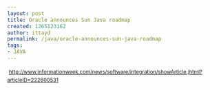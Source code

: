 ```yaml
---
layout: post
title: Oracle announces Sun Java roadmap
created: 1265123162
author: ittayd
permalink: /java/oracle-announces-sun-java-roadmap
tags:
- JAVA
---
```

<p>&nbsp;<span class="Apple-style-span" style="line-height: 19px; font-size: 12px; "><a href="http://www.informationweek.com/news/software/integration/showArticle.jhtml?articleID=222600531">http://www.informationweek.com/news/software/integration/showArticle.jhtml?articleID=222600531</a></span></p>
